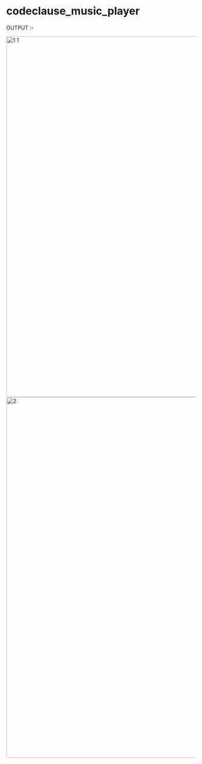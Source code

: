 # codeclause_music_player

OUTPUT :-

<img width="960" alt="1 1" src="https://user-images.githubusercontent.com/75205948/231728146-931f1fc5-c9ab-48e0-81ff-b9784678bea8.png">


<img width="959" alt="2" src="https://user-images.githubusercontent.com/75205948/231728317-d4d5da31-ec8d-46de-942f-d744864d2df0.png">



